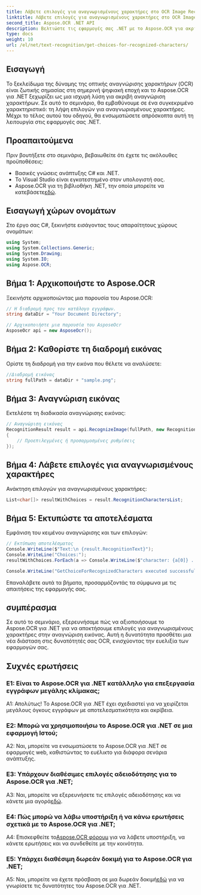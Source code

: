 ```yaml
---
title: Λάβετε επιλογές για αναγνωρισμένους χαρακτήρες στο OCR Image Recognition
linktitle: Λάβετε επιλογές για αναγνωρισμένους χαρακτήρες στο OCR Image Recognition
second_title: Aspose.OCR .NET API
description: Βελτιώστε τις εφαρμογές σας .NET με το Aspose.OCR για ακριβή αναγνώριση χαρακτήρων. Ακολουθήστε τον βήμα προς βήμα οδηγό μας για να ανακτήσετε επιλογές για αναγνωρισμένους χαρακτήρες στην αναγνώριση εικόνας.
type: docs
weight: 10
url: /el/net/text-recognition/get-choices-for-recognized-characters/
---
```

## Εισαγωγή

Το ξεκλείδωμα της δύναμης της οπτικής αναγνώρισης χαρακτήρων (OCR) είναι ζωτικής σημασίας στη σημερινή ψηφιακή εποχή και το Aspose.OCR για .NET ξεχωρίζει ως μια ισχυρή λύση για ακριβή αναγνώριση χαρακτήρων. Σε αυτό το σεμινάριο, θα εμβαθύνουμε σε ένα συγκεκριμένο χαρακτηριστικό: τη λήψη επιλογών για αναγνωρισμένους χαρακτήρες. Μέχρι το τέλος αυτού του οδηγού, θα ενσωματώσετε απρόσκοπτα αυτή τη λειτουργία στις εφαρμογές σας .NET.

## Προαπαιτούμενα

Πριν βουτήξετε στο σεμινάριο, βεβαιωθείτε ότι έχετε τις ακόλουθες προϋποθέσεις:

- Βασικές γνώσεις ανάπτυξης C# και .NET.
- Το Visual Studio είναι εγκατεστημένο στον υπολογιστή σας.
-  Aspose.OCR για τη βιβλιοθήκη .NET, την οποία μπορείτε να κατεβάσετε[εδώ](https://releases.aspose.com/ocr/net/).

## Εισαγωγή χώρων ονομάτων

Στο έργο σας C#, ξεκινήστε εισάγοντας τους απαραίτητους χώρους ονομάτων:

```csharp
using System;
using System.Collections.Generic;
using System.Drawing;
using System.IO;
using Aspose.OCR;
```

## Βήμα 1: Αρχικοποιήστε το Aspose.OCR

Ξεκινήστε αρχικοποιώντας μια παρουσία του Aspose.OCR:

```csharp
// Η διαδρομή προς τον κατάλογο εγγράφων.
string dataDir = "Your Document Directory";

// Αρχικοποιήστε μια παρουσία του AsposeOcr
AsposeOcr api = new AsposeOcr();
```

## Βήμα 2: Καθορίστε τη διαδρομή εικόνας

Ορίστε τη διαδρομή για την εικόνα που θέλετε να αναλύσετε:

```csharp
//Διαδρομή εικόνας
string fullPath = dataDir + "sample.png";
```

## Βήμα 3: Αναγνώριση εικόνας

Εκτελέστε τη διαδικασία αναγνώρισης εικόνας:

```csharp
// Αναγνώριση εικόνας
RecognitionResult result = api.RecognizeImage(fullPath, new RecognitionSettings
{
    // Προεπιλεγμένες ή προσαρμοσμένες ρυθμίσεις
});
```

## Βήμα 4: Λάβετε επιλογές για αναγνωρισμένους χαρακτήρες

Ανάκτηση επιλογών για αναγνωρισμένους χαρακτήρες:

```csharp
List<char[]> resultWithChoices = result.RecognitionCharactersList;
```

## Βήμα 5: Εκτυπώστε τα αποτελέσματα

Εμφάνιση του κειμένου αναγνώρισης και των επιλογών:

```csharp
// Εκτύπωση αποτελέσματος
Console.WriteLine($"Text:\n {result.RecognitionText}");
Console.WriteLine("Choices:");
resultWithChoices.ForEach(a => Console.WriteLine($"character: {a[0]} . Choices: {a[1]} {a[2]} {a[3]} {a[4]}"));

Console.WriteLine("GetChoiceForRecognizedCharacters executed successfully");
```

Επαναλάβετε αυτά τα βήματα, προσαρμόζοντάς τα σύμφωνα με τις απαιτήσεις της εφαρμογής σας.

## συμπέρασμα

Σε αυτό το σεμινάριο, εξερευνήσαμε πώς να αξιοποιήσουμε το Aspose.OCR για .NET για να αποκτήσουμε επιλογές για αναγνωρισμένους χαρακτήρες στην αναγνώριση εικόνας. Αυτή η δυνατότητα προσθέτει μια νέα διάσταση στις δυνατότητές σας OCR, ενισχύοντας την ευελιξία των εφαρμογών σας.

## Συχνές ερωτήσεις

### Ε1: Είναι το Aspose.OCR για .NET κατάλληλο για επεξεργασία εγγράφων μεγάλης κλίμακας;

Α1: Απολύτως! Το Aspose.OCR για .NET έχει σχεδιαστεί για να χειρίζεται μεγάλους όγκους εγγράφων με αποτελεσματικότητα και ακρίβεια.

### Ε2: Μπορώ να χρησιμοποιήσω το Aspose.OCR για .NET σε μια εφαρμογή Ιστού;

A2: Ναι, μπορείτε να ενσωματώσετε το Aspose.OCR για .NET σε εφαρμογές web, καθιστώντας το ευέλικτο για διάφορα σενάρια ανάπτυξης.

### Ε3: Υπάρχουν διαθέσιμες επιλογές αδειοδότησης για το Aspose.OCR για .NET;

 A3: Ναι, μπορείτε να εξερευνήσετε τις επιλογές αδειοδότησης και να κάνετε μια αγορά[εδώ](https://purchase.aspose.com/buy).

### Ε4: Πώς μπορώ να λάβω υποστήριξη ή να κάνω ερωτήσεις σχετικά με το Aspose.OCR για .NET;

 A4: Επισκεφθείτε το[Aspose.OCR φόρουμ](https://forum.aspose.com/c/ocr/16) για να λάβετε υποστήριξη, να κάνετε ερωτήσεις και να συνδεθείτε με την κοινότητα.

### Ε5: Υπάρχει διαθέσιμη δωρεάν δοκιμή για το Aspose.OCR για .NET;

 A5: Ναι, μπορείτε να έχετε πρόσβαση σε μια δωρεάν δοκιμή[εδώ](https://releases.aspose.com/) για να γνωρίσετε τις δυνατότητες του Aspose.OCR για .NET.